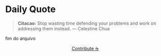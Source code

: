 # Daily Quote

> **Citacao:** Stop wasting time defending your problems and work on addressing them instead. — Celestine Chua

fim do arquivo

<watermark-footer>
<p align="center">
  <a href="https://github.com/ruisuan/ruisuan/blob/main/contribute.md">Contribute ☕</a>
</p>
</watermark-footer>
